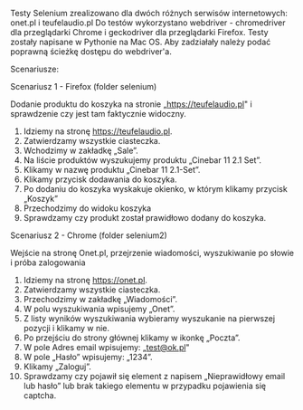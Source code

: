 Testy Selenium zrealizowano dla dwóch różnych serwisów internetowych: onet.pl i teufelaudio.pl
Do testów wykorzystano webdriver - chromedriver dla przeglądarki Chrome i geckodriver dla przeglądarki Firefox.
Testy zostały napisane w Pythonie na Mac OS. 
Aby zadziałały należy podać poprawną ścieżkę dostępu do webdriver'a.

Scenariusze:

Scenariusz 1 - Firefox (folder selenium)

Dodanie produktu do koszyka na stronie „https://teufelaudio.pl" i sprawdzenie czy jest tam faktycznie widoczny.

1. Idziemy na stronę https://teufelaudio.pl.
2. Zatwierdzamy wszystkie ciasteczka.
3. Wchodzimy w zakładkę „Sale”.
4. Na liście produktów wyszukujemy produktu „Cinebar 11 2.1 Set”.
5. Klikamy w nazwę produktu „Cinebar 11 2.1-Set”.
6. Klikamy przycisk dodawania do koszyka.
7. Po dodaniu do koszyka wyskakuje okienko, w którym klikamy przycisk „Koszyk”
8. Przechodzimy do widoku koszyka
9. Sprawdzamy czy produkt został prawidłowo dodany do koszyka.

Scenariusz 2 - Chrome (folder selenium2)

Wejście na stronę Onet.pl, przejrzenie wiadomości, wyszukiwanie po słowie i próba zalogowania

1. Idziemy na stronę https://onet.pl.
2. Zatwierdzamy wszystkie ciasteczka.
3. Przechodzimy w zakładkę „Wiadomości”.
4. W polu wyszukiwania wpisujemy „Onet”.
5. Z listy wyników wyszukiwania wybieramy wyszukanie na pierwszej pozycji i klikamy w nie.
6. Po przejściu do strony głównej klikamy w ikonkę „Poczta”.
7. W pole Adres email wpisujemy: „test@ok.pl"
8. W pole „Hasło” wpisujemy: „1234”.
9. Klikamy „Zaloguj”.
10. Sprawdzamy czy pojawił się element z napisem „Nieprawidłowy email lub hasło” lub brak takiego elementu w przypadku pojawienia się captcha. 
